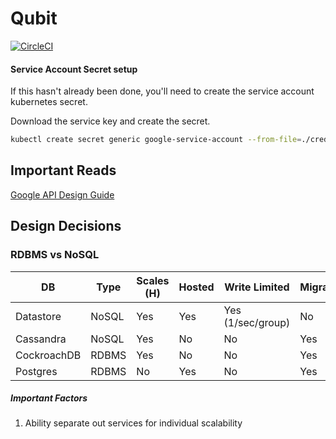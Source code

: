 # Qubit
[![CircleCI](https://circleci.com/gh/stupschwartz/qubit/tree/master.svg?style=svg&circle-token=91ae7b7dd5787a1c7c4250d32b91da07a4a471b0)](https://circleci.com/gh/stupschwartz/qubit/tree/master)

#### Service Account Secret setup
If this hasn't already been done, you'll need to create the service account kubernetes secret.

Download the service key and create the secret.

```bash
kubectl create secret generic google-service-account --from-file=./credentials/service-account-key-file.json
```


## Important Reads
[Google API Design Guide](https://cloud.google.com/apis/design/)

## Design Decisions

### RDBMS vs NoSQL

| DB          | Type  | Scales (H) | Hosted | Write Limited     | Migrations | 
|-------------|-------|------------|--------|-------------------|------------|
| Datastore   | NoSQL | Yes        | Yes    | Yes (1/sec/group) | No         |
| Cassandra   | NoSQL | Yes        | No     | No                | Yes        |
| CockroachDB | RDBMS | Yes        | No     | No                | Yes        |
| Postgres    | RDBMS | No         | Yes    | No                | Yes        |

##### Important Factors

1. Ability separate out services for individual scalability

